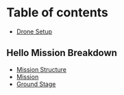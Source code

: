 # Table of contents

* [Drone Setup](README.md)

## Hello Mission Breakdown

* [Mission Structure](hello-mission-breakdown/mission-structure.md)
* [Mission](hello-mission-breakdown/mission.md)
* [Ground Stage](hello-mission-breakdown/ground-stage.md)
